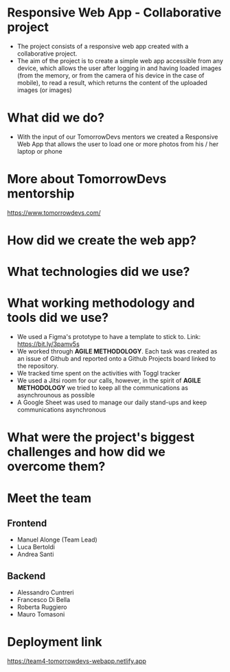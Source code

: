 # Responsive Web App - Collaborative project

* The project consists of a responsive web app created with a collaborative project.
* The aim of the project is to create a simple web app accessible from any device, which allows the user after logging in and having loaded images (from the memory, or from the camera of his device in the case of mobile), to read a result, which returns the content of the uploaded images (or images)

# What did we do?

* With the input of our TomorrowDevs mentors we created a Responsive Web App that allows the user to load one or more photos from his / her laptop or phone

# More about TomorrowDevs mentorship

https://www.tomorrowdevs.com/

# How did we create the web app?

# What technologies did we use?

# What working methodology and tools did we use?

* We used a Figma's prototype to have a template to stick to. Link: https://bit.ly/3pamv5s
* We worked through **AGILE METHODOLOGY**. Each task was created as an issue of Github and reported onto a Github Projects board linked to the repository.
* We tracked time spent on the activities with Toggl tracker
* We used a Jitsi room for our calls, however, in the spirit of **AGILE METHODOLOGY** we tried to keep all the communications as asynchrounous as possible
* A Google Sheet was used to manage our daily stand-ups and keep communications asynchronous

# What were the project's biggest challenges and how did we overcome them?

# Meet the team

## Frontend

* Manuel Alonge (Team Lead)
* Luca Bertoldi
* Andrea Santi

## Backend

* Alessandro Cuntreri
* Francesco Di Bella
* Roberta Ruggiero 
* Mauro Tomasoni

# Deployment link

https://team4-tomorrowdevs-webapp.netlify.app
